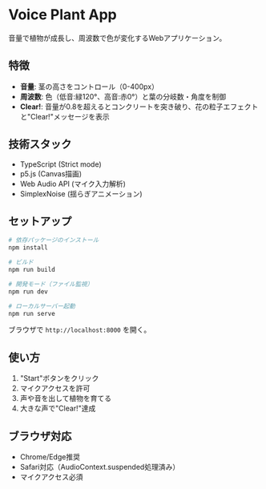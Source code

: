 # Voice Plant App

音量で植物が成長し、周波数で色が変化するWebアプリケーション。

## 特徴

- **音量**: 茎の高さをコントロール（0-400px）
- **周波数**: 色（低音:緑120°、高音:赤0°）と葉の分岐数・角度を制御
- **Clear!**: 音量が0.8を超えるとコンクリートを突き破り、花の粒子エフェクトと"Clear!"メッセージを表示

## 技術スタック

- TypeScript (Strict mode)
- p5.js (Canvas描画)
- Web Audio API (マイク入力解析)
- SimplexNoise (揺らぎアニメーション)

## セットアップ

```bash
# 依存パッケージのインストール
npm install

# ビルド
npm run build

# 開発モード（ファイル監視）
npm run dev

# ローカルサーバー起動
npm run serve
```

ブラウザで `http://localhost:8000` を開く。

## 使い方

1. "Start"ボタンをクリック
2. マイクアクセスを許可
3. 声や音を出して植物を育てる
4. 大きな声で"Clear!"達成

## ブラウザ対応

- Chrome/Edge推奨
- Safari対応（AudioContext.suspended処理済み）
- マイクアクセス必須
